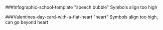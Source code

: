 ###Infographic-school-template "speech bubble"
Symbols align too high

###Valentines-day-card-with-a-flat-heart "heart"
Symbols align too high, can go beyond heart
